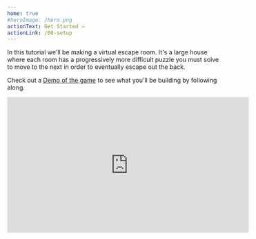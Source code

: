 ```yaml
---
home: true
#heroImage: /hero.png
actionText: Get Started →
actionLink: /00-setup
---
```


In this tutorial we'll be making a virtual escape room. It's a large house where each room has a progressively more difficult puzzle you must solve to move to the next in order to eventually escape out the back.

Check out a [Demo of the game](https://escape-room.decentraland1.now.sh) to see what you'll be building by following along.

<center>
    <iframe width="560" height="315" src="https://www.youtube.com/embed/j7XbiTZ9GN0" frameborder="0" allow="accelerometer; autoplay; encrypted-media; gyroscope; picture-in-picture" allowfullscreen></iframe>
</center>
